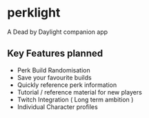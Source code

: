 # perklight

A Dead by Daylight companion app

## Key Features planned

- Perk Build Randomisation
- Save your favourite builds
- Quickly reference perk information
- Tutorial / reference material for new players
- Twitch Integration ( Long term ambition )
- Individual Character profiles
